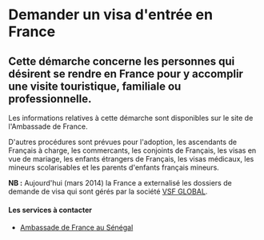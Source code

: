 # Demander un visa d'entrée en France

Cette démarche concerne les personnes qui désirent se rendre en France pour y accomplir une visite touristique, familiale ou professionnelle.
---------------------------------------------------------------------------------------------------------------------------------------------

Les informations relatives à cette démarche sont disponibles sur le site de l'Ambassade de France.  
  
D'autres procédures sont prévues pour l'adoption, les ascendants de Français à charge, les commercants, les conjoints de Français, les visas en vue de mariage, les enfants étrangers de Français, les visas médicaux, les mineurs scolarisables et les parents d'enfants français mineurs.  

  

**NB :** Aujourd'hui (mars 2014) la France a externalisé les dossiers de demande de visa qui sont gérés par la société [VSF GLOBAL](../../../services/vsf-global.md).

#### Les services à contacter

*   [Ambassade de France au Sénégal](../../../services/ambassade-de-france-au-senegal.md)